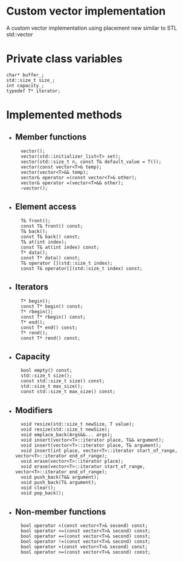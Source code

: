 # Custom vector implementation
A custom vector implementation using placement new similar to STL std::vector

 
# Private class variables
    char* buffer_;
    std::size_t size_;
    int capacity_;
    typedef T* iterator;



# Implemented methods
- ## Member functions
        vector();
        vector(std::initializer_list<T> set);
        vector(std::size_t n, const T& default_value = T());
        vector(const vector<T>& temp);
        vector(vector<T>&& temp);
        vector& operator =(const vector<T>& other);
        vector& operator =(vector<T>&& other);
        ~vector();
- ## Element access
        T& front();
        const T& front() const;    
        T& back();
        const T& back() const;
        T& at(int index);
        const T& at(int index) const;
        T* data();
        const T* data() const;
        T& operator [](std::size_t index);
        const T& operator[](std::size_t index) const;
- ## Iterators
        T* begin();
        const T* begin() const;
        T* rbegin();
        const T* rbegin() const;
        T* end();
        const T* end() const;
        T* rend();
        const T* rend() const;
- ## Capacity
        bool empty() const;
        std::size_t size();
        const std::size_t size() const;
        std::size_t max_size();
        const std::size_t max_size() const;
- ## Modifiers
        void resize(std::size_t newSize, T value);
        void resize(std::size_t newSize);
        void emplace_back(Args&&... args);
        void insert(vector<T>::iterator place, T&& argument);
        void insert(vector<T>::iterator place, T& argument);
        void insert(int place, vector<T>::iterator start_of_range, vector<T>::iterator end_of_range);
        void erase(vector<T>::iterator place);
        void erase(vector<T>::iterator start_of_range, vector<T>::iterator end_of_range);
        void push_back(T&& argument);
        void push_back(T& argument);
        void clear();
        void pop_back();
- ## Non-member functions
        bool operator <(const vector<T>& second) const;
        bool operator <=(const vector<T>& second) const;
        bool operator ==(const vector<T>& second) const;
        bool operator !=(const vector<T>& second) const;
        bool operator >(const vector<T>& second) const;
        bool operator >=(const vector<T>& second) const; 
